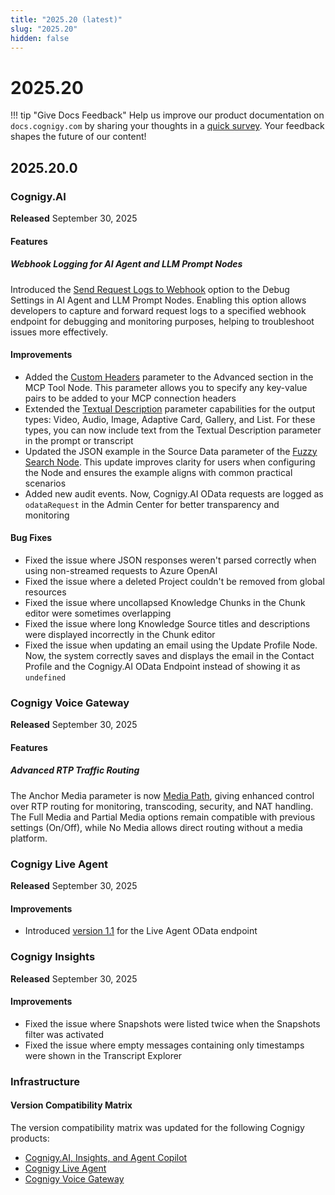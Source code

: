 ```yaml
---
title: "2025.20 (latest)"
slug: "2025.20"
hidden: false
---
```


# 2025.20

!!! tip "Give Docs Feedback"
    Help us improve our product documentation on `docs.cognigy.com` by sharing your thoughts in a [quick survey](https://forms.office.com/e/xnqneVasp2). Your feedback shapes the future of our content!

## 2025.20.0

### Cognigy.AI

**Released** September 30, 2025

#### Features

##### Webhook Logging for AI Agent and LLM Prompt Nodes

Introduced the [Send Request Logs to Webhook](../ai/build/node-reference/ai/ai-agent.md) option to the Debug Settings in AI Agent and LLM Prompt Nodes. Enabling this option allows developers to capture and forward request logs to a specified webhook endpoint for debugging and monitoring purposes, helping to troubleshoot issues more effectively.

#### Improvements

- Added the [Custom Headers](../ai/build/node-reference/ai/ai-agent.md) parameter to the Advanced section in the MCP Tool Node. This parameter allows you to specify any key-value pairs to be added to your MCP connection headers
- Extended the [Textual Description](../ai/build/node-reference/basic/say.md) parameter capabilities for the output types: Video, Audio, Image, Adaptive Card, Gallery, and List. For these types, you can now include text from the Textual Description parameter in the prompt or transcript
- Updated the JSON example in the Source Data parameter of the [Fuzzy Search Node](../ai/build/node-reference/ai/fuzzy-search.md). This update improves clarity for users when configuring the Node and ensures the example aligns with common practical scenarios
- Added new audit events. Now, Cognigy.AI OData requests are logged as `odataRequest` in the Admin Center for better transparency and monitoring

#### Bug Fixes

- Fixed the issue where JSON responses weren't parsed correctly when using non-streamed requests to Azure OpenAI
- Fixed the issue where a deleted Project couldn't be removed from global resources
- Fixed the issue where uncollapsed Knowledge Chunks in the Chunk editor were sometimes overlapping
- Fixed the issue where long Knowledge Source titles and descriptions were displayed incorrectly in the Chunk editor
- Fixed the issue when updating an email using the Update Profile Node. Now, the system correctly saves and displays the email in the Contact Profile and the Cognigy.AI OData Endpoint instead of showing it as `undefined`

### Cognigy Voice Gateway

**Released** September 30, 2025

#### Features

##### Advanced RTP Traffic Routing

The Anchor Media parameter is now [Media Path](../ai/build/node-reference/voice/voice-gateway/transfer.md), giving enhanced control over RTP routing for monitoring, transcoding, security, and NAT handling. The Full Media and Partial Media options remain compatible with previous settings (On/Off), while No Media allows direct routing without a media platform. 

### Cognigy Live Agent

**Released** September 30, 2025

#### Improvements

- Introduced [version 1.1](../live-agent/tools/odata-endpoint.md) for the Live Agent OData endpoint

### Cognigy Insights

**Released** September 30, 2025

#### Improvements

- Fixed the issue where Snapshots were listed twice when the Snapshots filter was activated
- Fixed the issue where empty messages containing only timestamps were shown in the Transcript Explorer

### Infrastructure

#### Version Compatibility Matrix

The version compatibility matrix was updated for the following Cognigy products:

- [Cognigy.AI, Insights, and Agent Copilot](../ai/installation/version-compatibility-matrix.md)
- [Cognigy Live Agent](../live-agent/installation/deployment/version-compatibility-matrix.md)
- [Cognigy Voice Gateway](../voice-gateway/installation/version-compatibility-matrix.md)